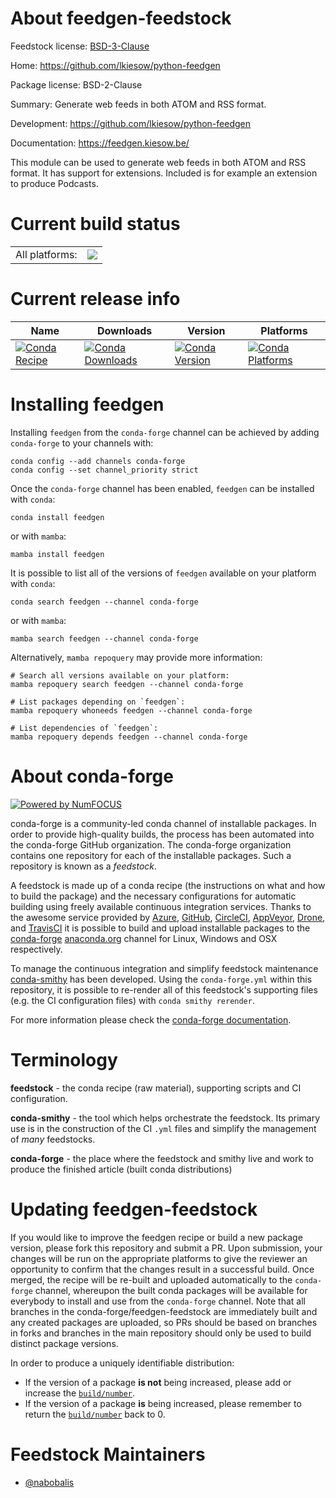 About feedgen-feedstock
=======================

Feedstock license: [BSD-3-Clause](https://github.com/conda-forge/feedgen-feedstock/blob/main/LICENSE.txt)

Home: https://github.com/lkiesow/python-feedgen

Package license: BSD-2-Clause

Summary: Generate web feeds in both ATOM and RSS format.

Development: https://github.com/lkiesow/python-feedgen

Documentation: https://feedgen.kiesow.be/

This module can be used to generate web feeds in both ATOM and RSS format.
It has support for extensions.
Included is for example an extension to produce Podcasts.


Current build status
====================


<table><tr><td>All platforms:</td>
    <td>
      <a href="https://dev.azure.com/conda-forge/feedstock-builds/_build/latest?definitionId=10707&branchName=main">
        <img src="https://dev.azure.com/conda-forge/feedstock-builds/_apis/build/status/feedgen-feedstock?branchName=main">
      </a>
    </td>
  </tr>
</table>

Current release info
====================

| Name | Downloads | Version | Platforms |
| --- | --- | --- | --- |
| [![Conda Recipe](https://img.shields.io/badge/recipe-feedgen-green.svg)](https://anaconda.org/conda-forge/feedgen) | [![Conda Downloads](https://img.shields.io/conda/dn/conda-forge/feedgen.svg)](https://anaconda.org/conda-forge/feedgen) | [![Conda Version](https://img.shields.io/conda/vn/conda-forge/feedgen.svg)](https://anaconda.org/conda-forge/feedgen) | [![Conda Platforms](https://img.shields.io/conda/pn/conda-forge/feedgen.svg)](https://anaconda.org/conda-forge/feedgen) |

Installing feedgen
==================

Installing `feedgen` from the `conda-forge` channel can be achieved by adding `conda-forge` to your channels with:

```
conda config --add channels conda-forge
conda config --set channel_priority strict
```

Once the `conda-forge` channel has been enabled, `feedgen` can be installed with `conda`:

```
conda install feedgen
```

or with `mamba`:

```
mamba install feedgen
```

It is possible to list all of the versions of `feedgen` available on your platform with `conda`:

```
conda search feedgen --channel conda-forge
```

or with `mamba`:

```
mamba search feedgen --channel conda-forge
```

Alternatively, `mamba repoquery` may provide more information:

```
# Search all versions available on your platform:
mamba repoquery search feedgen --channel conda-forge

# List packages depending on `feedgen`:
mamba repoquery whoneeds feedgen --channel conda-forge

# List dependencies of `feedgen`:
mamba repoquery depends feedgen --channel conda-forge
```


About conda-forge
=================

[![Powered by
NumFOCUS](https://img.shields.io/badge/powered%20by-NumFOCUS-orange.svg?style=flat&colorA=E1523D&colorB=007D8A)](https://numfocus.org)

conda-forge is a community-led conda channel of installable packages.
In order to provide high-quality builds, the process has been automated into the
conda-forge GitHub organization. The conda-forge organization contains one repository
for each of the installable packages. Such a repository is known as a *feedstock*.

A feedstock is made up of a conda recipe (the instructions on what and how to build
the package) and the necessary configurations for automatic building using freely
available continuous integration services. Thanks to the awesome service provided by
[Azure](https://azure.microsoft.com/en-us/services/devops/), [GitHub](https://github.com/),
[CircleCI](https://circleci.com/), [AppVeyor](https://www.appveyor.com/),
[Drone](https://cloud.drone.io/welcome), and [TravisCI](https://travis-ci.com/)
it is possible to build and upload installable packages to the
[conda-forge](https://anaconda.org/conda-forge) [anaconda.org](https://anaconda.org/)
channel for Linux, Windows and OSX respectively.

To manage the continuous integration and simplify feedstock maintenance
[conda-smithy](https://github.com/conda-forge/conda-smithy) has been developed.
Using the ``conda-forge.yml`` within this repository, it is possible to re-render all of
this feedstock's supporting files (e.g. the CI configuration files) with ``conda smithy rerender``.

For more information please check the [conda-forge documentation](https://conda-forge.org/docs/).

Terminology
===========

**feedstock** - the conda recipe (raw material), supporting scripts and CI configuration.

**conda-smithy** - the tool which helps orchestrate the feedstock.
                   Its primary use is in the construction of the CI ``.yml`` files
                   and simplify the management of *many* feedstocks.

**conda-forge** - the place where the feedstock and smithy live and work to
                  produce the finished article (built conda distributions)


Updating feedgen-feedstock
==========================

If you would like to improve the feedgen recipe or build a new
package version, please fork this repository and submit a PR. Upon submission,
your changes will be run on the appropriate platforms to give the reviewer an
opportunity to confirm that the changes result in a successful build. Once
merged, the recipe will be re-built and uploaded automatically to the
`conda-forge` channel, whereupon the built conda packages will be available for
everybody to install and use from the `conda-forge` channel.
Note that all branches in the conda-forge/feedgen-feedstock are
immediately built and any created packages are uploaded, so PRs should be based
on branches in forks and branches in the main repository should only be used to
build distinct package versions.

In order to produce a uniquely identifiable distribution:
 * If the version of a package **is not** being increased, please add or increase
   the [``build/number``](https://docs.conda.io/projects/conda-build/en/latest/resources/define-metadata.html#build-number-and-string).
 * If the version of a package **is** being increased, please remember to return
   the [``build/number``](https://docs.conda.io/projects/conda-build/en/latest/resources/define-metadata.html#build-number-and-string)
   back to 0.

Feedstock Maintainers
=====================

* [@nabobalis](https://github.com/nabobalis/)

